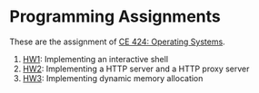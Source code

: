 # Programming Assignments

These are the assignment of [CE 424: Operating Systems](http://sharif.edu/~kharrazi/courses/40424-982/).

1. [HW1](./hw1/): Implementing an interactive shell
2. [HW2](./hw2/): Implementing a HTTP server and a HTTP proxy server
3. [HW3](./hw3/): Implementing dynamic memory allocation
